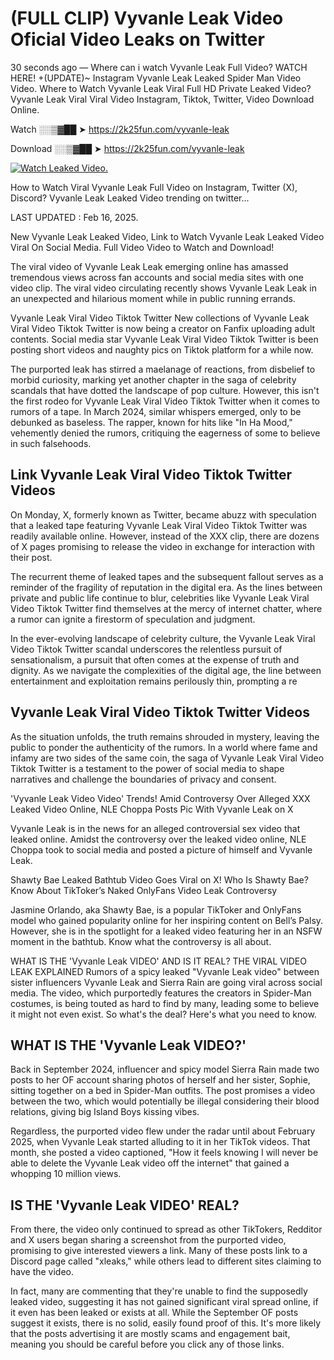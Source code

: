 # (FULL CLIP) Vyvanle Leak Video Oficial Video Leaks on Twitter

30 seconds ago — Where can i watch Vyvanle Leak Full Video? WATCH HERE! +(UPDATE)~ Instagram Vyvanle Leak Leaked Spider Man Video Video. Where to Watch Vyvanle Leak Viral Full HD Private Leaked Video? Vyvanle Leak Viral Viral Video Instagram, Tiktok, Twitter, Video Download Online.

Watch ░░▒▓██ ➤ https://2k25fun.com/vyvanle-leak

Download ░░▒▓██ ➤ https://2k25fun.com/vyvanle-leak

[![Watch Leaked Video.](https://miro.medium.com/v2/resize:fit:828/format:webp/1*cilzJN44JGOrTw9NJCrNHA.gif "Watch Leaked Video")](https://2k25fun.com/vyvanle-leak)

How to Watch Viral Vyvanle Leak Full Video on Instagram, Twitter (X), Discord? Vyvanle Leak Leaked Video trending on twitter...

LAST UPDATED : Feb 16, 2025.

New Vyvanle Leak Leaked Video, Link to Watch Vyvanle Leak Leaked Video Viral On Social Media. Full Video Video to Watch and Download!

The viral video of Vyvanle Leak Leak emerging online has amassed tremendous views across fan accounts and social media sites with one video clip. The viral video circulating recently shows Vyvanle Leak Leak in an unexpected and hilarious moment while in public running errands.

Vyvanle Leak Viral Video Tiktok Twitter New collections of Vyvanle Leak Viral Video Tiktok Twitter is now being a creator on Fanfix uploading adult contents. Social media star Vyvanle Leak Viral Video Tiktok Twitter is been posting short videos and naughty pics on Tiktok platform for a while now.

The purported leak has stirred a maelanage of reactions, from disbelief to morbid curiosity, marking yet another chapter in the saga of celebrity scandals that have dotted the landscape of pop culture. However, this isn't the first rodeo for Vyvanle Leak Viral Video Tiktok Twitter when it comes to rumors of a tape. In March 2024, similar whispers emerged, only to be debunked as baseless. The rapper, known for hits like "In Ha Mood," vehemently denied the rumors, critiquing the eagerness of some to believe in such falsehoods.

## Link Vyvanle Leak Viral Video Tiktok Twitter Videos

On Monday, X, formerly known as Twitter, became abuzz with speculation that a leaked tape featuring Vyvanle Leak Viral Video Tiktok Twitter was readily available online. However, instead of the XXX clip, there are dozens of X pages promising to release the video in exchange for interaction with their post.

The recurrent theme of leaked tapes and the subsequent fallout serves as a reminder of the fragility of reputation in the digital era. As the lines between private and public life continue to blur, celebrities like Vyvanle Leak Viral Video Tiktok Twitter find themselves at the mercy of internet chatter, where a rumor can ignite a firestorm of speculation and judgment.

In the ever-evolving landscape of celebrity culture, the Vyvanle Leak Viral Video Tiktok Twitter scandal underscores the relentless pursuit of sensationalism, a pursuit that often comes at the expense of truth and dignity. As we navigate the complexities of the digital age, the line between entertainment and exploitation remains perilously thin, prompting a re

##  Vyvanle Leak Viral Video Tiktok Twitter Videos

As the situation unfolds, the truth remains shrouded in mystery, leaving the public to ponder the authenticity of the rumors. In a world where fame and infamy are two sides of the same coin, the saga of Vyvanle Leak Viral Video Tiktok Twitter is a testament to the power of social media to shape narratives and challenge the boundaries of privacy and consent.

'Vyvanle Leak Video Video' Trends! Amid Controversy Over Alleged XXX Leaked Video Online, NLE Choppa Posts Pic With Vyvanle Leak on X

Vyvanle Leak is in the news for an alleged controversial sex video that leaked online. Amidst the controversy over the leaked video online, NLE Choppa took to social media and posted a picture of himself and Vyvanle Leak.

Shawty Bae Leaked Bathtub Video Goes Viral on X! Who Is Shawty Bae? Know About TikToker’s Naked OnlyFans Video Leak Controversy

Jasmine Orlando, aka Shawty Bae, is a popular TikToker and OnlyFans model who gained popularity online for her inspiring content on Bell’s Palsy. However, she is in the spotlight for a leaked video featuring her in an NSFW moment in the bathtub. Know what the controversy is all about.

WHAT IS THE 'Vyvanle Leak VIDEO' AND IS IT REAL? THE VIRAL VIDEO LEAK EXPLAINED Rumors of a spicy leaked "Vyvanle Leak video" between sister influencers Vyvanle Leak and Sierra Rain are going viral across social media. The video, which purportedly features the creators in Spider-Man costumes, is being touted as hard to find by many, leading some to believe it might not even exist. So what's the deal? Here's what you need to know.

## WHAT IS THE 'Vyvanle Leak VIDEO?'

Back in September 2024, influencer and spicy model Sierra Rain made two posts to her OF account sharing photos of herself and her sister, Sophie, sitting together on a bed in Spider-Man outfits. The post promises a video between the two, which would potentially be illegal considering their blood relations, giving big Island Boys kissing vibes.

Regardless, the purported video flew under the radar until about February 2025, when Vyvanle Leak started alluding to it in her TikTok videos. That month, she posted a video captioned, "How it feels knowing I will never be able to delete the Vyvanle Leak video off the internet" that gained a whopping 10 million views.

## IS THE 'Vyvanle Leak VIDEO' REAL?

From there, the video only continued to spread as other TikTokers, Redditor and X users began sharing a screenshot from the purported video, promising to give interested viewers a link. Many of these posts link to a Discord page called "xleaks," while others lead to different sites claiming to have the video.

In fact, many are commenting that they're unable to find the supposedly leaked video, suggesting it has not gained significant viral spread online, if it even has been leaked or exists at all. While the September OF posts suggest it exists, there is no solid, easily found proof of this. It's more likely that the posts advertising it are mostly scams and engagement bait, meaning you should be careful before you click any of those links.